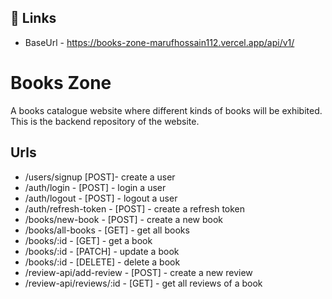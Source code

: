 ## 🔗 Links

- BaseUrl - https://books-zone-marufhossain112.vercel.app/api/v1/

# Books Zone

A books catalogue website where different kinds of books will be exhibited. This is the backend repository of the website.

## Urls

- /users/signup [POST]- create a user
- /auth/login - [POST] - login a user
- /auth/logout - [POST] - logout a user
- /auth/refresh-token - [POST] - create a refresh token
- /books/new-book - [POST] - create a new book
- /books/all-books - [GET] - get all books
- /books/:id - [GET] - get a book
- /books/:id - [PATCH] - update a book
- /books/:id - [DELETE] - delete a book
- /review-api/add-review - [POST] - create a new review
- /review-api/reviews/:id - [GET] - get all reviews of a book
